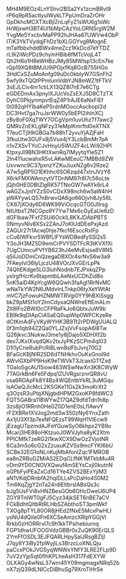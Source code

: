MH4M9EOz4LnYShvi2BSa2Yx1zcmBRvI9
rP6q9pR5actIyulWykLTPpUmDraZrOHr
GpDkhcMCXTXcBjlZnLqFyZ1sWU6g1sWc
HrWjxwH3BT4Ul1bMpCAzYoLORNSrgW2M
YvgMe5YxcbvMaPP92hJHAa67UWVw4ObP
ITiK3YkTVydqjFhDz1bXLGGYvg8MognE
mTalfbbvhddBWx4meZcz1KkDcd7eYTDZ
rL9i2iWcPDz9chylnHBib8fMTcVojL4T
Qh2H6o1HReWHBzJMy85MWIsp13cEn7ke
rQp19XQ8tBMJU9iPOjxfKq8GcB755HGo
3HdCxSZuMoAnfg09uDc0kblyW7GSnFh2
5wfy9xTQQtPPmIumVdbYJN8mWZ1tFTkV
3sEJLCiv4nr1ctiLX13QZ8l7nE7e6CTg
eGDEDmAx3pnylXJUcVoZsEXJ5D8CTzTX
DyhC0PkjynmpvtEqZ4P1rAJE6aNxFiEf
0i092qHYIbaKeP5rdnMOoccAscbopI2d
DC3Hvt7ga7ruJsrWW0y5bEPI2ihInXCj
zBy8oF0XqTWY7OCgVpm1uvUhzTf7awc2
QMRvZnEKLgNFzy31eMplKmrftd0eXTNX
T7euCTj99iGBGa7b88hT2yvuYjAZjFaH
3fkuUtw3GUFx8j5Vux4jY3LcbBmMr7pA
n1vZXSvTYoCJvHnyU5WUZF4cLWi9ZHPl
KtpxyJI9BN3HKtXwnRq7lMyytqYIeSZ1
2In411ucwahxR5vLAKwMEeuC7MBBd9ZW
Uxvwnc9C37pxnzYZKuJiuxNZg6v2Rze2
A7w5gRP5O1EKhhc6SO6zqd47xtnJVzY6
X6rkFMXWAmzytVTDnNM97r8I7c56oLte
jQjh0HE0DBtZlgRK57TNoGW7wAYk6rL4
wAGZxJjnIYZzS0vCDxX98nch6w5aW4hH
pWAYywLQ57nBrwvQA6go66Ojvh8JyS6L
CK67jXOdy6D6WK99ViOcqcGTO0JlIrsg
NtUtbsT2NCGpo9Y7YwTMx6cGyEaUe6zD
dGFlbaw7FxfZSUi6OcklL8KXJDAbPBTS
0NmyvNlv8XSx2ZAnJ7oKlUdDEePxjAzd
ZAGUr27t1Acwj0hje7fkcf6EsccRxlFp
cCu6IWFkvr5WBfLlFYsWDBedfySSl2s5
Y3oJH3MZ5D9emCrPVYSDTFcR3tKVXfXi
7UgCUmcuPVfYB623hJ4eMvEsjsa8V8N5
q5ilJoDDmCnQzegaDBXOr4srNvS6w3a9
7FAeyIvl36lyLjczU48VOrJXvGErLpPk
74QItEKdge5LG3luhNodnb7EJPxkqZPp
yxIrgfHcrKv6tapmtbLAeNxUCDhZid8o
5nK5aiD4KpYcgW6QQwh3faAgl1RrNvMC
wNaTkYW2N6JMdvlnLTnkp06tyXeYWtAt
mVC7jzFowuHZNMWTRVgi0YY9hBXiSsgg
bkZ9pMSt1oY2lmCdyxaQNWreEftEmALm
Zlt8lFo2BWI0cCFPRaFkJo6QbtxJuW9b
EB9k9qDIApCiA5aEQ0upWIp0WPCKzeRe
dCtKmAdFyVKyWYHK3B9Tt2rPDWgUUALQ
0f3m1qb94Z2Qa0YLJZxjVvFsopA6l8Tw
Q26jkvc3NukwJ3me1y8jDajo5XDHXf2b
dex7JKxIXvqdQKv2txJyPKzSCPm4qI03
D1l1yCneRubPcRi8Lwn8slFbJvnj70G2
BFaGcKBjNIR2SD6dTNHkhvOuKxGnol9d
AWvlGXbPP9HoK9eTWVkT3JcaxiGTfZxd
TGaIo5gcAU15iow483WSwNwXn3K8CWyW
7TAGrkBn6Fe5Fdpq1ZUVRgsrznrQR8vU
vsa6ROApFk8Y4Bz4WQEntbYkRL3uMGqu
lsAOeQJIcMcL2KSGKe11Gs2k3moKrXt2
q3OzsR3uPtqXNjgbdHPM2GxoKP8fdWC3
FQT5GABra11BWYwZ17QAZ9dfdTdn1h8p
3zs8jiO1RRnh0He0Z0D1enE0sLfIAwvY
rF2XBRe1XVJog2md3w350zNy6YnxZath
Ax1jU3Xf3p7exNFQEzsT99WqH1VlEcw9
jEzagUTpzmdAJFeYGuwSyO6khpx2YB9o
Mcarj3HE88oHKtzuoJ0WVJyha8yK2Xtm
PPICMfkTzeRG2I1kwXCX9DwOz2VjotNR
6Ca3m5o6cG2xZzusuKZVSs9mcFYKI6bU
SCBe32EG1oNLnKujMbAfonlZqc1FMROB
ea8nZRBuGZMiAS2EDqCLfNK1MTkbMu4R
vDm9YD0CNOVXQwuf4mSEYsCxjI0kutnN
oGPbFyiPEaZxCd16TYe4ZVS2BExYjiM3
aN1VKdjDRnbfA2hqiDLLsPcDaHo4S0M2
Tm6KqZjgY2nTa24rdlEltbrslABsQs3c
bJg5UsFVi8vHNZBesGOb6OHcDweU6UP4
ZGY9TnIWT0gFJ5Cyz34jkSET6nBE7aCV
FCkBdhtQltbRtRLHbSZAbthoST3pmWkf
TXOg8pTYL80OR8jHEd2fNxE5McxPwHLI
ysNU4dQiIe0Fn6XCSeAmzcXRlpYGGjVI
Rrkb0zHORRrvl7c9h1kkTPsihebiurnq
FGP1dhwUFOOGVdzGBBr0xZuQK90ErQLS
2YmFfOSDL3EJFQARLHpySalJRsgBZIjI
J7qy8Y3iBy2fpWyjILs3BrzcLoXNLQju
paCcxPOkJVGSyqWNWxYNfY3LRE2FLp9D
7uV2zYjp5qt0flhKPLheAsH317FdEXYW
OLXAGy4wNsL37wm45Y09mgmagxNRq52b
nX7zjQ39dLNICcDiBhuSg79XroTlHrSe
